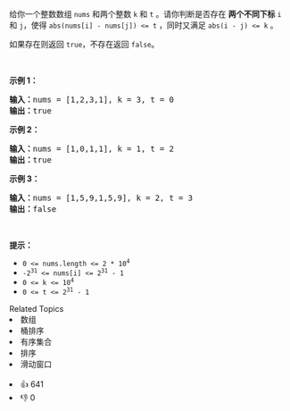 <p>给你一个整数数组 <code>nums</code> 和两个整数&nbsp;<code>k</code> 和 <code>t</code> 。请你判断是否存在 <b>两个不同下标</b> <code>i</code> 和 <code>j</code>，使得&nbsp;<code>abs(nums[i] - nums[j]) &lt;= t</code> ，同时又满足 <code>abs(i - j) &lt;= k</code><em> </em>。</p>

<p>如果存在则返回 <code>true</code>，不存在返回 <code>false</code>。</p>

<p>&nbsp;</p>

<p><strong>示例&nbsp;1：</strong></p>

<pre>
<strong>输入：</strong>nums = [1,2,3,1], k<em> </em>= 3, t = 0
<strong>输出：</strong>true</pre>

<p><strong>示例 2：</strong></p>

<pre>
<strong>输入：</strong>nums = [1,0,1,1], k<em> </em>=<em> </em>1, t = 2
<strong>输出：</strong>true</pre>

<p><strong>示例 3：</strong></p>

<pre>
<strong>输入：</strong>nums = [1,5,9,1,5,9], k = 2, t = 3
<strong>输出：</strong>false</pre>

<p>&nbsp;</p>

<p><strong>提示：</strong></p>

<ul> 
 <li><code>0 &lt;= nums.length &lt;= 2 * 10<sup>4</sup></code></li> 
 <li><code>-2<sup>31</sup> &lt;= nums[i] &lt;= 2<sup>31</sup> - 1</code></li> 
 <li><code>0 &lt;= k &lt;= 10<sup>4</sup></code></li> 
 <li><code>0 &lt;= t &lt;= 2<sup>31</sup> - 1</code></li> 
</ul>

<div><div>Related Topics</div><div><li>数组</li><li>桶排序</li><li>有序集合</li><li>排序</li><li>滑动窗口</li></div></div><br><div><li>👍 641</li><li>👎 0</li></div>